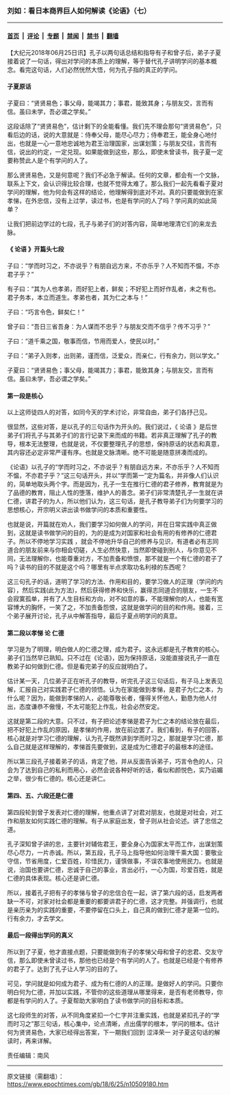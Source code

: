 ### 刘如：看日本商界巨人如何解读《论语》（七）

---

#### [首页](../../../..?n10509180) &nbsp;|&nbsp; [评论](../../../../../epoch-comment?n10509180) &nbsp;|&nbsp; [专题](../../../../../epoch-special?n10509180) &nbsp;|&nbsp; [禁闻](../../../../../epoch-news?n10509180) &nbsp;|&nbsp; [禁书](../../../../../books?n10509180) &nbsp;|&nbsp; [翻墙](https://github.com/gfw-breaker/nogfw/blob/master/README.md?n10509180)


<div class="post_content" id="artbody" itemprop="articleBody">
 <!-- article content begin -->
 <p>
  【大纪元2018年06月25日讯】孔子以两句话总结和指导有子和曾子后，弟子子夏接着说了一句话，得出对学问的本质上的理解，等于替代孔子讲明学问的基本概念。看完这句话，人们必然恍然大悟，何为孔子指的真正的学问。
 </p>
 <h4>
  <strong>
   子夏原话
  </strong>
 </h4>
 <p>
  子夏曰：“贤贤易色；事父母，能竭其力；事君，能致其身；与朋友交，言而有信。虽曰未学，吾必谓之学矣。”
 </p>
 <p>
  这段话除了“贤贤易色”，估计剩下的全能看懂。我们先不理会那句“贤贤易色”，只看后边的话，说的大意就是：侍奉父母，能尽心尽力；侍奉君王，能全身心地付出，也就是一心一意地忠诚地为君王治理国家，出谋划策；与朋友交往，言而有信，说出的约定，一定兑现。如果能做到这些，那么，即使未曾读书，我子夏一定要称赞此人是个有学问的人了。
 </p>
 <p>
  那么贤贤易色，又是何意呢？我们不必急于解读。任何的文章，都会有一个文脉，联系上下文，会认识得比较合理，也就不觉得太难了。那么我们一起先看看子夏对学问的理解，他为何会有这样的结论，他理解得到底对不对。真的只要能做到在家孝悌，在外忠信，没有上过学，读过书，也是有学问的人了吗？学问真的如此简单？
 </p>
 <p>
  让我们把前边学过的七段，孔子与弟子们的对答内容，简单地理清它们的来龙去脉。
 </p>
 <h4>
  <strong>
   《
   <ok href="https://www.epochtimes.com/gb/tag/%E8%AE%BA%E8%AF%AD.html">
    论语
   </ok>
   》开篇头七段
  </strong>
 </h4>
 <p>
  子曰：“学而时习之，不亦说乎？有朋自远方来，不亦乐乎？人不知而不愠，不亦君子乎？”
 </p>
 <p>
  有子曰：“其为人也孝弟，而好犯上者，鲜矣；不好犯上而好作乱者，未之有也。君子务本，本立而道生。孝弟也者，其为仁之本与！”
 </p>
 <p>
  子曰：“巧言令色，鲜矣仁！”
 </p>
 <p>
  曾子曰：“吾日三省吾身：为人谋而不忠乎？与朋友交而不信乎？传不习乎？”
 </p>
 <p>
  子曰：“道千乘之国，敬事而信，节用而爱人，使民以时。”
 </p>
 <p>
  子曰：“弟子入则孝，出则弟，谨而信，泛爱众，而亲仁，行有余力，则以学文。”
 </p>
 <p>
  子夏曰：“贤贤易色；事父母，能竭其力；事君，能致其身；与朋友交，言而有信。虽曰未学，吾必谓之学矣。”
 </p>
 <h4>
  <strong>
   第一段是核心
  </strong>
 </h4>
 <p>
  以上这师徒四人的对答，如同今天的学术讨论，非常自由，弟子们各抒己见。
 </p>
 <p>
  很显然，这些对答，是以孔子的三句话作为开头的。我们说过，《
  <ok href="https://www.epochtimes.com/gb/tag/%E8%AE%BA%E8%AF%AD.html">
   论语
  </ok>
  》是后世弟子们将孔子与其弟子们的言行记录下来而成的书籍。若非真正理解了孔子的教导，根本无法整理，也就是说，不仅要整理孔子的思想，保持原话的状态和真意，其内容还必定非常严谨有序。也就是文脉清晰。绝不可能是随意拼凑而成的。
 </p>
 <p>
  《论语》以孔子的“学而时习之，不亦说乎？有朋自远方来，不亦乐乎？人不知而不愠，不亦君子乎？”这三句话开头，并以“学而第一”定为篇名，并非像人们认识的，简单地取头两个字。而是因为，孔子一生在推行仁德的君子修养，教育就是为了品德的教育，阻止人性的堕落，维护人的善念。弟子们非常清楚孔子一生就在讲仁德，讲君子的为人，所以他们认为，这三句话，是孔子教导弟子们为何要学习的思想核心，开宗明义讲出读书做学问的本质和重要性。
 </p>
 <p>
  也就是说，开篇就在劝人，我们要学习如何做人的学问，并在日常实践中真正做到，这就是读书做学问的目的，为的是成为对国家和社会有用的有修养的仁德君子。所以不停地学习实践 ，就会不停地升华自己的修养与见识，有道者必有志同道合的朋友前来与你相会切磋，人生必然快意，当然即使碰到别人，与你意见不同，无法理解你，也能尊重对方，不加责备和愤恨，那不就是一个有仁德的君子了吗？读书的目的不就是这个吗？哪里有半点求取功名利禄的东西呢？
 </p>
 <p>
  这三句孔子的话，道明了学习的方法、作用和目的，要学习做人的正理（学问的内容），然后实践(此为方法)，然后获得修养和快乐，赢得志同道合的朋友，一生不会寂寞孤单，并有了人生目标和方向，对不如意的事，不能理解你的人，也能有宽容博大的胸怀，一笑了之，不加责备怨恨，这就是做学问的目的和作用。接着，三个弟子展开讨论，孔子从中解答指导，最后子夏点明学问的真意。
 </p>
 <h4>
  <strong>
   第二段以孝悌
  </strong>
  <strong>
   论
  </strong>
  <strong>
   仁德
  </strong>
 </h4>
 <p>
  学习是为了明理，明白做人的仁德之理，成为君子。这永远都是孔子教育的核心。弟子们当然早已熟知。只不过在《论语》，因为保持原话，没能直接说孔子一直在教弟子如何做到仁德。但是看完弟子的反应就明白了。
 </p>
 <p>
  估计某一天，几位弟子正在听孔子的教导，听完孔子这三句话后，有子马上发表见解，汇报自己对实践君子仁德的领悟。认为在家能做到孝悌，是君子为仁之本，为什么呢？因为，能做到孝悌的人，必能尊敬长者，懂得关怀他人，勤恳为他人付出，态度谦恭不傲慢，不太可能犯上作乱，社会必然安定。
 </p>
 <p>
  这就是第二段的大意。只不过，有子把论述孝悌是君子为仁之本的结论放在最后，把不好犯上作乱的原因，是孝悌的作用，放在前边罢了。我们看到，有子的回答，核心就是对学习仁德的理解，认为孔子既然讲到学而时习之，那就是学习仁德，那么自己就是这样理解的，孝悌首先要做到，这是成为仁德君子的最根本的途径。
 </p>
 <p>
  所以第三段孔子接着弟子的话，肯定了他，并从反面告诉弟子，巧言令色的人，只会为了达到自己的私利而用心，必然会说各种好听的话，看似和颜悦色，实乃谄媚之举，很少有仁德的。核心还是讲仁。
 </p>
 <h4>
  <strong>
   第四、五、六段还是仁德
  </strong>
 </h4>
 <p>
  第四段轮到曾子发表对仁德的理解，他重点讲了对君对朋友，也就是对社会，对工作和朋友如何实践仁德的理解。有子从家庭出发，曾子则从社会论述。讲了忠信之道。
 </p>
 <p>
  孔子深知曾子讲的忠，主要针对辅佐君王，要全身心为国家太平而工作，出谋划策尽心尽力，一片赤诚。所以，第五段，孔子马上指导他如何治理千乘大国：要敬业守信，节省用度，仁爱百姓，珍惜民力，谨慎做事，不误农事地使用民力。也就是说，治国也要讲仁德，忠诚于自己的事业，言出必行，一心为国，珍爱百姓，就是仁德的具体表现。核心还是讲仁德。
 </p>
 <p>
  所以，接着孔子把有子的孝悌与曾子的忠信合在一起，讲了第六段的话，启发两者缺一不可，对家对社会都是重要的都要讲君子的仁德，这才完整。并强调行，也就是亲历亲为的实践的重要，不要停留在口头上，自己真的做到仁德才是第一位的。行有余力，才去学文。
 </p>
 <h4>
  <strong>
   最后一段得出学问的真义
  </strong>
 </h4>
 <p>
  所以到了子夏，他才直接点题，只要能做到有子的孝悌父母和曾子的忠君、交友守信，那么即使未曾读过书，那他也已经是个有学问的人了。也就是已经是个有修养的君子了。达到了孔子让人学习的目的了。
 </p>
 <p>
  可见，学问就是如何成为君子、成为有仁德的人的正理。是做好人的学问。只要你明白何为仁德，并加以实践，不管你的这些道理从哪里得来，是否有老师教导，你都是有学问的人了。子夏帮助大家明白了读书做学问的目标和本质。
 </p>
 <p>
  这七段师生的对答，从不同角度紧扣一个仁字并注重实践，也就是紧扣孔子的“学而时习之”那三句话，核心集中，论点清晰，点出儒学的根本，学问的根本。估计何为贤贤易色，大家已经得出答案，下一期我们回到
  <ok href="https://www.epochtimes.com/gb/tag/%E6%B6%A9%E6%B3%BD%E8%8D%A3%E4%B8%80.html">
   涩泽荣一
  </ok>
  对子夏这句话的解读时，再来详解。
 </p>
 <p>
  责任编辑：南风
 </p>
 <!-- article content end -->
 <div id="below_article_ad">
 </div>
</div>


---

原文链接（需翻墙）：https://www.epochtimes.com/gb/18/6/25/n10509180.htm